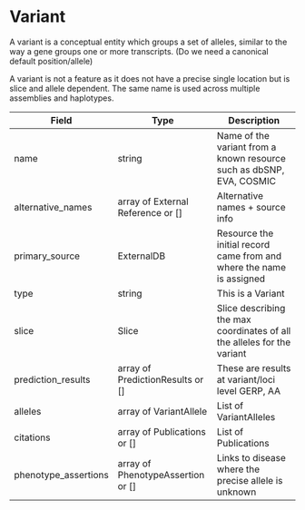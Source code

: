 # Variant

A variant is a conceptual entity which groups a set of alleles, similar to the way a gene groups one or more transcripts. (Do we need a canonical default position/allele)

A variant is not a feature as it does not have a precise single location but is slice and allele dependent. The same name is used across multiple assemblies and haplotypes.

| Field             | Type            | Description
|-------------------|-----------------|---------------------
|name         | string          | Name of the variant from a known resource such as dbSNP, EVA, COSMIC
|alternative_names         |array of External Reference or []        | Alternative names + source info
| primary_source     |ExternalDB       | Resource the initial record came from and where the name is assigned
| type|string |This is a Variant 
| slice              | Slice                      | Slice describing the max coordinates of all the alleles for the variant
| prediction_results | array of PredictionResults or [] | These are results at variant/loci level GERP, AA
|alleles |array of VariantAllele |List of VariantAlleles
| citations| array of Publications or [] |List of Publications
| phenotype_assertions| array of PhenotypeAssertion or [] |Links to disease where the precise allele is unknown




